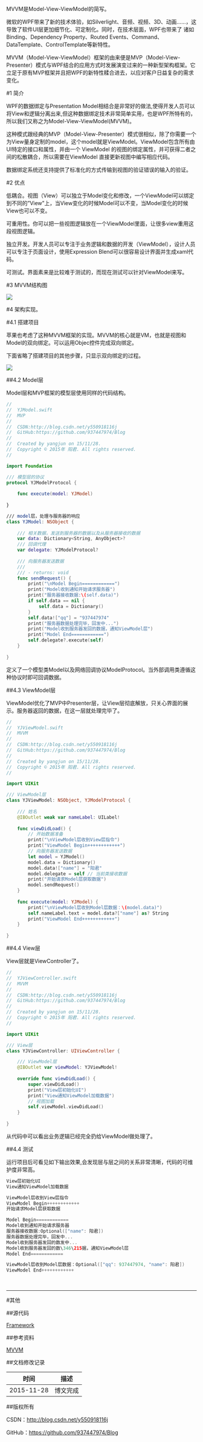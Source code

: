 MVVM是Model-View-ViewModel的简写。 

微软的WPF带来了新的技术体验，如Silverlight、音频、视频、3D、动画……，这导致了软件UI层更加细节化、可定制化。同时，在技术层面，WPF也带来了 诸如Binding、Dependency Property、Routed Events、Command、DataTemplate、ControlTemplate等新特性。

MVVM（Model-View-ViewModel）框架的由来便是MVP（Model-View-Presenter）模式与WPF结合的应用方式时发展演变过来的一种新型架构框架。它立足于原有MVP框架并且把WPF的新特性糅合进去，以应对客户日益复杂的需求变化。 
 
#1 简介

WPF的数据绑定与Presentation Model相结合是非常好的做法,使得开发人员可以将View和逻辑分离出来,但这种数据绑定技术非常简单实用，也是WPF所特有的，所以我们又称之为Model-View-ViewModel(MVVM)。 

这种模式跟经典的MVP（Model-View-Presenter）模式很相似，除了你需要一个为View量身定制的model，这个model就是ViewModel。ViewModel包含所有由UI特定的接口和属性，并由一个 ViewModel 的视图的绑定属性，并可获得二者之间的松散耦合，所以需要在ViewModel 直接更新视图中编写相应代码。 

数据绑定系统还支持提供了标准化的方式传输到视图的验证错误的输入的验证。 
 

#2 优点

低耦合。视图（View）可以独立于Model变化和修改，一个ViewModel可以绑定到不同的”View”上，当View变化的时候Model可以不变，当Model变化的时候View也可以不变。

可重用性。你可以把一些视图逻辑放在一个ViewModel里面，让很多view重用这段视图逻辑。

独立开发。开发人员可以专注于业务逻辑和数据的开发（ViewModel），设计人员可以专注于页面设计，使用Expression Blend可以很容易设计界面并生成xaml代码。

可测试。界面素来是比较难于测试的，而现在测试可以针对ViewModel来写。 
 
#3 MVVM结构图 
 
![](https://raw.githubusercontent.com/937447974/Blog/master/Resources/2015112802.png)

#4 架构实现。

#4.1 搭建项目

苹果也考虑了这种MVVM框架的实现。MVVM的核心就是VM，也就是视图和Model的双向绑定。可以运用Objec控件完成双向绑定。

下面省略了搭建项目的其他步骤，只显示双向绑定的过程。

![](https://raw.githubusercontent.com/937447974/Blog/master/Resources/2015112803.gif)

##4.2 Model层

Model层和MVP框架的模型层使用同样的代码结构。

```swift
//
//  YJModel.swift
//  MVP
//
//  CSDN:http://blog.csdn.net/y550918116j
//  GitHub:https://github.com/937447974/Blog
//
//  Created by yangjun on 15/11/28.
//  Copyright © 2015年 阳君. All rights reserved.
//

import Foundation

/// 模型层的协议
protocol YJModelProtocol {
    
    func execute(model: YJModel)
    
}

/// model层，处理与服务器的响应
class YJModel: NSObject {
    
    /// 相关数据，发送到服务器的数据以及从服务器接收的数据
    var data: Dictionary<String, AnyObject>?
    /// 回调代理
    var delegate: YJModelProtocol?
    
    /// 向服务器发送数据
    ///
    /// - returns: void
    func sendRequest() {
        print("\nModel Begin============")
        print("Model收到通知开始请求服务器")
        print("服务器接收数据:\(self.data)")
        if self.data == nil {
            self.data = Dictionary()
        }
        self.data!["qq"] = "937447974"
        print("服务器数据处理完毕，回发中...")
        print("Model收到服务器发回的数据，通知ViewModel层")
        print("Model End============")
        self.delegate?.execute(self)
    }
    
}
```

定义了一个模型类Model以及网络回调协议ModelProtocol。当外部调用类遵循这种协议时即可回调数据。

##4.3 ViewModel层

ViewModel优化了MVP中Presenter层，让View层彻底解放，只关心界面的展示。服务器返回的数据，在这一层就处理完毕了。

```swift
//
//  YJViewModel.swift
//  MVVM
//
//  CSDN:http://blog.csdn.net/y550918116j
//  GitHub:https://github.com/937447974/Blog
//
//  Created by yangjun on 15/11/28.
//  Copyright © 2015年 阳君. All rights reserved.
//

import UIKit

/// ViewModel层
class YJViewModel: NSObject, YJModelProtocol {
    
    /// 姓名
    @IBOutlet weak var nameLabel: UILabel!
    
    func viewDidLoad() {
        // 开始数据准备
        print("\nViewModel层收到View层指令")
        print("ViewModel Begin++++++++++++")
        // 向服务器发送数据
        let model = YJModel()
        model.data = Dictionary()
        model.data!["name"] = "阳君"
        model.delegate = self // 当前类接收数据
        print("开始请求Model层获取数据")
        model.sendRequest()
    }
    
    func execute(model: YJModel) {
        print("\nViewModel层收到Model层数据：\(model.data)")
        self.nameLabel.text = model.data?["name"] as? String
        print("ViewModel End++++++++++++")
    }
    
}
```

##4.4 View层

View层就是ViewController了。

```swift
//
//  YJViewController.swift
//  MVVM
//
//  CSDN:http://blog.csdn.net/y550918116j
//  GitHub:https://github.com/937447974/Blog
//
//  Created by yangjun on 15/11/28.
//  Copyright © 2015年 阳君. All rights reserved.
//

import UIKit

/// View层
class YJViewController: UIViewController {

    /// ViewModel层
    @IBOutlet var viewModel: YJViewModel!
    
    override func viewDidLoad() {
        super.viewDidLoad()
        print("View层初始化UI")
        print("View通知ViewModel加载数据")
        // 视图加载
        self.viewModel.viewDidLoad()
    }
    
}
```

从代码中可以看出业务逻辑已经完全扔给ViewModel做处理了。

##4.4 测试

运行项目后可看见如下输出效果,会发现层与层之间的关系非常清晰，代码的可维护度非常高。

```swift
View层初始化UI
View通知ViewModel加载数据

ViewModel层收到View层指令
ViewModel Begin++++++++++++
开始请求Model层获取数据

Model Begin============
Model收到通知开始请求服务器
服务器接收数据:Optional(["name": 阳君])
服务器数据处理完毕，回发中...
Model收到服务器发回的数发中...
Model收到服务器发回的数\346\215据，通知ViewModel层
Model End============

ViewModel层收到Model层数据：Optional(["qq": 937447974, "name": 阳君])
ViewModel End++++++++++++
```

&#160;

----------

#其他

##源代码

[Framework](https://github.com/937447974/Framework)

##参考资料

[MVVM](http://baike.baidu.com/view/3507915.htm)

##文档修改记录

| 时间 | 描述 |
| ---- | ---- |
| 2015-11-28 | 博文完成 |

##版权所有

CSDN：http://blog.csdn.net/y550918116j

GitHub：https://github.com/937447974/Blog